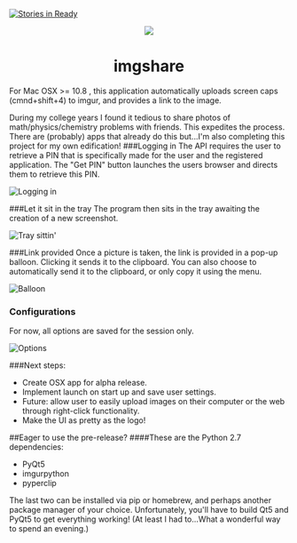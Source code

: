 [![Stories in Ready](https://badge.waffle.io/ACollectionOfAtoms/imgshare.png?label=ready&title=Ready)](https://waffle.io/ACollectionOfAtoms/imgshare)
<p align="center">
<img src="http://i.imgur.com/yllkIn8.png">
<h1 align="center">imgshare</h1>
</p>
For Mac OSX >= 10.8 , this application automatically uploads screen caps (cmnd+shift+4) to imgur, and provides a link to the image.

During my college years I found it tedious to share photos of math/physics/chemistry problems with friends. This expedites the process. There are (probably) apps that already do this but...I'm also completing this project for my own edification! 
###Logging in
The API requires the user to retrieve a PIN that is specifically made for the user and the registered application. The "Get PIN" button launches the users browser and directs them to retrieve this PIN.

![Logging in](http://i.imgur.com/Chpm7Ea.png)

###Let it sit in the tray
The program then sits in the tray awaiting the creation of a new screenshot.

![Tray sittin'](http://i.imgur.com/nwxtlsx.png)

###Link provided
Once a picture is taken, the link is provided in a pop-up balloon. Clicking it sends it to the clipboard. You can also choose to automatically send it to the clipboard, or only copy it using the menu. 

![Balloon](http://i.imgur.com/2HpjLfQ.png)

### Configurations
For now, all options are saved for the session only. 

![Options](http://i.imgur.com/w0sJAdz.png)

###Next steps:
  * Create OSX app for alpha release.
  * Implement launch on start up and save user settings.
  * Future: allow user to easily upload images on their computer or the web through right-click functionality.
  * Make the UI as pretty as the logo!

##Eager to use the pre-release?
####These are the Python 2.7 dependencies:
  * PyQt5
  * imgurpython
  * pyperclip

The last two can be installed via pip or homebrew, and perhaps another package manager of your choice. Unfortunately, you'll have to build Qt5 and PyQt5 to get everything working! (At least I had to...What a wonderful way to spend an evening.)

